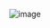 ![image](https://github.com/naziya-shaik/spotify_snowflake_project/assets/111407441/42b9ed73-01de-405a-b667-2c0e7f63048c)
